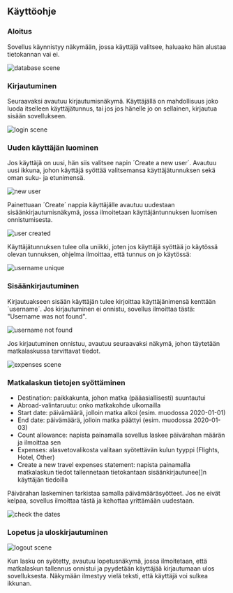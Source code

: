 ## Käyttöohje

### Aloitus
Sovellus käynnistyy näkymään, jossa käyttäjä valitsee, haluaako hän alustaa 
tietokannan vai ei. 

![database scene](databaseScene.PNG)

### Kirjautuminen

Seuraavaksi avautuu kirjautumisnäkymä. Käyttäjällä on mahdollisuus
joko luoda itselleen käyttäjätunnus, tai jos jos hänelle jo on sellainen,
kirjautua sisään sovellukseen.

![login scene](loginScene.PNG)

### Uuden käyttäjän luominen
Jos käyttäjä on uusi, hän siis valitsee napin ´Create a new user´. Avautuu
uusi ikkuna, johon käyttäjä syöttää valitsemansa käyttäjätunnuksen
sekä oman suku- ja etunimensä. 

![new user](new_user.PNG)

Painettuaan ´Create´ nappia käyttäjälle avautuu uudestaan
sisäänkirjautumisnäkymä, jossa ilmoitetaan käyttäjäntunnuksen luomisen
onnistumisesta. 

![user created](user_created.png)

Käyttäjätunnuksen tulee olla uniikki, joten jos käyttäjä syöttää jo käytössä
olevan tunnuksen, ohjelma ilmoittaa, että tunnus on jo käytössä:

![username unique](unique.png)

### Sisäänkirjautuminen
Kirjautuakseen sisään käyttäjän tulee kirjoittaa käyttäjänimensä kenttään
´username´. Jos kirjautuminen ei onnistu, sovellus ilmoittaa tästä: "Username was not found". 

![username not found](username_not_found.png)

Jos kirjautuminen onnistuu, avautuu seuraavaksi näkymä, johon täytetään matkalaskussa tarvittavat 
tiedot. 

![expenses scene](expensesScene_filled.png)

### Matkalaskun tietojen syöttäminen
* Destination: paikkakunta, johon matka (pääasiallisesti) suuntautui
* Abroad-valintaruutu: onko matkakohde ulkomailla
* Start date: päivämäärä, jolloin matka alkoi (esim. muodossa 2020-01-01)
* End date: päivämäärä, jolloin matka päättyi (esim. muodossa 2020-01-03)
* Count allowance: napista painamalla sovellus laskee päivärahan määrän ja ilmoittaa sen
* Expenses: alasvetovalikosta valitaan syötettävän kulun tyyppi (Flights, Hotel, Other)
* Create a new travel expenses statement: napista painamalla matkalaskun tiedot
 tallennetaan tietokantaan sisäänkirjautunee[]n käyttäjän tiedoilla

Päivärahan laskeminen tarkistaa samalla päivämääräsyötteet. Jos ne eivät kelpaa,
sovellus ilmoittaa tästä ja kehottaa yrittämään uudestaan.

![check the dates](check_dates.png)

### Lopetus ja uloskirjautuminen

![logout scene](logoutScene.png)

Kun lasku on syötetty, avautuu lopetusnäkymä, jossa ilmoitetaan, että matkalaskun 
tallennus onnistui ja pyydetään käyttäjää kirjautumaan ulos sovelluksesta.
Näkymään ilmestyy vielä teksti, että käyttäjä voi sulkea ikkunan.
 